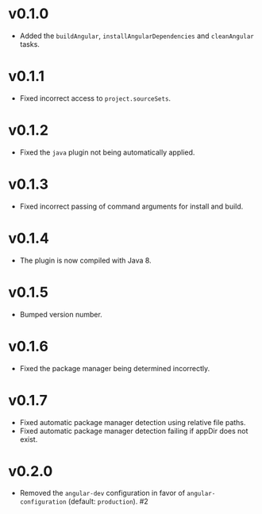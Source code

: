 # v0.1.0

+ Added the `buildAngular`, `installAngularDependencies` and `cleanAngular` tasks.

# v0.1.1

* Fixed incorrect access to `project.sourceSets`.

# v0.1.2

* Fixed the `java` plugin not being automatically applied.

# v0.1.3

* Fixed incorrect passing of command arguments for install and build.

# v0.1.4

* The plugin is now compiled with Java 8.

# v0.1.5

* Bumped version number.

# v0.1.6

* Fixed the package manager being determined incorrectly.

# v0.1.7

* Fixed automatic package manager detection using relative file paths.
* Fixed automatic package manager detection failing if appDir does not exist.

# v0.2.0

* Removed the `angular-dev` configuration in favor of `angular-configuration` (default: `production`). #2
